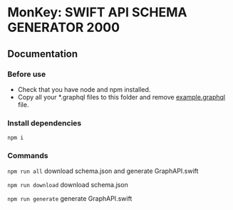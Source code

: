 # MonKey: SWIFT API SCHEMA GENERATOR 2000

## Documentation

### Before use

- Check that you have node and npm installed.
- Copy all your \*.graphql files to this folder and remove [example.graphql](example.graphql) file.

### Install dependencies

`npm i`

### Commands

`npm run all` download schema.json and generate GraphAPI.swift

`npm run download` download schema.json

`npm run generate` generate GraphAPI.swift
